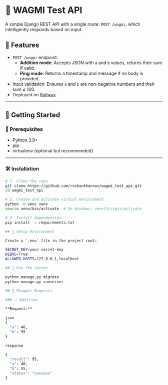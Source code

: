 # 🧠 WAGMI Test API

A simple Django REST API with a single route: `POST /wagmi`, which intelligently responds based on input.

## 📌 Features

-   `POST /wagmi` endpoint:
    -   **Addition mode**: Accepts JSON with `a` and `b` values, returns their sum if valid.
    -   **Ping mode**: Returns a timestamp and message if no body is provided.
-   Input validation: Ensures `a` and `b` are non-negative numbers and their sum ≤ 100.
-   Deployed on [Railway](https://railway.app/).

---

## 🚀 Getting Started

### 🔧 Prerequisites

-   Python 3.9+
-   pip
-   virtualenv (optional but recommended)

---

### 🛠️ Installation

```bash
# 1. Clone the repo
git clone https://github.com/roshankhanxox/wagmi_test_api.git
cd wagmi_test_api

# 2. Create and activate virtual environment
python -m venv venv
source venv/bin/activate  # On Windows: venv\Scripts\activate

# 3. Install dependencies
pip install -r requirements.txt

## 📁 Setup Environment

Create a `.env` file in the project root:

SECRET_KEY=your-secret-key
DEBUG=True
ALLOWED_HOSTS=127.0.0.1,localhost

## 🧪 Run the Server

python manage.py migrate
python manage.py runserver

## 🧾 Example Requests

### ✅ Addition

**Request:**

json
{
  "a": 40,
  "b": 55
}

response

{
  "result": 95,
  "a": 40,
  "b": 55,
  "status": "success"
}
```
